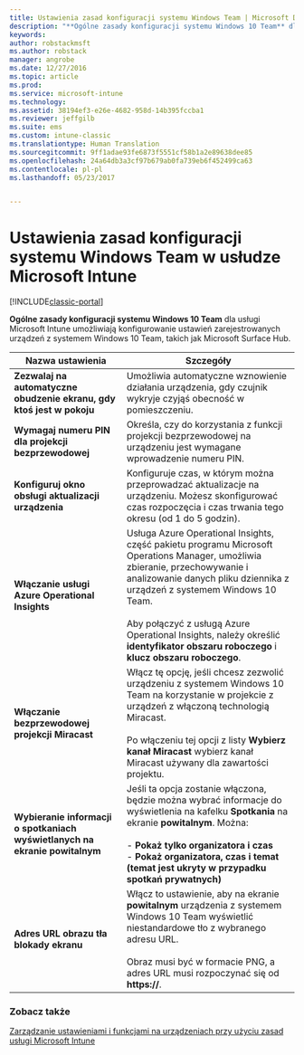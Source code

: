 ```yaml
---
title: Ustawienia zasad konfiguracji systemu Windows Team | Microsoft Docs
description: "**Ogólne zasady konfiguracji systemu Windows 10 Team** dla usługi Microsoft Intune umożliwiają konfigurowanie ustawień zarejestrowanych urządzeń z systemem Windows 10 Team, takich jak Microsoft Surface Hub."
keywords: 
author: robstackmsft
ms.author: robstack
manager: angrobe
ms.date: 12/27/2016
ms.topic: article
ms.prod: 
ms.service: microsoft-intune
ms.technology: 
ms.assetid: 38194ef3-e26e-4682-958d-14b395fccba1
ms.reviewer: jeffgilb
ms.suite: ems
ms.custom: intune-classic
ms.translationtype: Human Translation
ms.sourcegitcommit: 9ff1adae93fe6873f5551cf58b1a2e89638dee85
ms.openlocfilehash: 24a64db3a3cf97b679ab0fa739eb6f452499ca63
ms.contentlocale: pl-pl
ms.lasthandoff: 05/23/2017


---
```


# <a name="windows-team-configuration-policy-settings-in-microsoft-intune"></a>Ustawienia zasad konfiguracji systemu Windows Team w usłudze Microsoft Intune

[!INCLUDE[classic-portal](../includes/classic-portal.md)]

**Ogólne zasady konfiguracji systemu Windows 10 Team** dla usługi Microsoft Intune umożliwiają konfigurowanie ustawień zarejestrowanych urządzeń z systemem Windows 10 Team, takich jak Microsoft Surface Hub.

|Nazwa ustawienia|Szczegóły|
|----------------|-----------|
|**Zezwalaj na automatyczne obudzenie ekranu, gdy ktoś jest w pokoju**|Umożliwia automatyczne wznowienie działania urządzenia, gdy czujnik wykryje czyjąś obecność w pomieszczeniu.|
|**Wymagaj numeru PIN dla projekcji bezprzewodowej**|Określa, czy do korzystania z funkcji projekcji bezprzewodowej na urządzeniu jest wymagane wprowadzenie numeru PIN.|
|**Konfiguruj okno obsługi aktualizacji urządzenia**|Konfiguruje czas, w którym można przeprowadzać aktualizacje na urządzeniu. Możesz skonfigurować czas rozpoczęcia i czas trwania tego okresu (od 1 do 5 godzin).|
|**Włączanie usługi Azure Operational Insights**|Usługa Azure Operational Insights, część pakietu programu Microsoft Operations Manager, umożliwia zbieranie, przechowywanie i analizowanie danych pliku dziennika z urządzeń z systemem Windows 10 Team.<br /><br />Aby połączyć z usługą Azure Operational Insights, należy określić **identyfikator obszaru roboczego** i **klucz obszaru roboczego**.|
|**Włączanie bezprzewodowej projekcji Miracast**|Włącz tę opcję, jeśli chcesz zezwolić urządzeniu z systemem Windows 10 Team na korzystanie w projekcie z urządzeń z włączoną technologią Miracast.<br /><br />Po włączeniu tej opcji z listy **Wybierz kanał Miracast** wybierz kanał Miracast używany dla zawartości projektu.|
|**Wybieranie informacji o spotkaniach wyświetlanych na ekranie powitalnym**|Jeśli ta opcja zostanie włączona, będzie można wybrać informacje do wyświetlenia na kafelku **Spotkania** na ekranie **powitalnym**. Można:<br /><br />-   **Pokaż tylko organizatora i czas**<br />-   **Pokaż organizatora, czas i temat (temat jest ukryty w przypadku spotkań prywatnych)**|
|**Adres URL obrazu tła blokady ekranu**|Włącz to ustawienie, aby na ekranie **powitalnym** urządzenia z systemem Windows 10 Team wyświetlić niestandardowe tło z wybranego adresu URL.<br /><br />Obraz musi być w formacie PNG, a adres URL musi rozpoczynać się od **https://**.|


### <a name="see-also"></a>Zobacz także
[Zarządzanie ustawieniami i funkcjami na urządzeniach przy użyciu zasad usługi Microsoft Intune](manage-settings-and-features-on-your-devices-with-microsoft-intune-policies.md)


